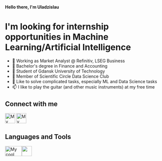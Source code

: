 <b>Hello there, I'm Uladzislau</b>
<h1>I'm looking for internship opportunities in Machine Learning/Artificial Intelligence</h1>

- 👋 Working as Market Analyst @ Refinitiv, LSEG Business
- 👀 Bachelor's degree in Finance and Accounting
- 👀 Student of Gdansk University of Technology
- 🌱 Member of Scientific Circle Data Science Club
- 💞️ Like to solve complicated tasks, especially ML and Data Science tasks
- 📫 I like to play the guitar (and other music instruments) at my free time

<!---
uhryvacheuski/uhryvacheuski is a ✨ special ✨ repository because its `README.md` (this file) appears on your GitHub profile.
You can click the Preview link to take a look at your changes.
--->

<h2>Connect with me</h2>

<img href="https://www.linkedin.com/in/hryvacheuski/" width="33" height="33" src="https://upload.wikimedia.org/wikipedia/commons/thumb/c/ca/LinkedIn_logo_initials.png/768px-LinkedIn_logo_initials.png" alt="My cool logo"/> <img width="33" height="33" src="https://studiokalisz.pl/wp-content/uploads/2018/11/instagram-logo-png-transparent-background-1.png" alt="My cool logo"/>

<h2>Languages and Tools</h2>
<img width="55" height="33" src="https://download.logo.wine/logo/R_(programming_language)/R_(programming_language)-Logo.wine.png" alt="My cool logo"/><img width="33" height="33" src="https://upload.wikimedia.org/wikipedia/commons/thumb/c/c3/Python-logo-notext.svg/1024px-Python-logo-notext.svg.png"/>
